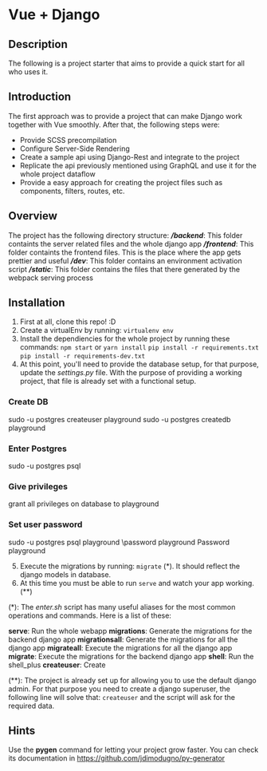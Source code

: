 # Vue + Django

## Description
The following is a project starter that aims to provide a quick start for all who uses it.

## Introduction

The first approach was to provide a project that can make Django work together with Vue smoothly.
After that, the following steps were:
- Provide SCSS precompilation
- Configure Server-Side Rendering
- Create a sample api using Django-Rest and integrate to the project
- Replicate the api previously mentioned using GraphQL and use it for the whole project dataflow
- Provide a easy approach for creating the project files such as components, filters, routes, etc.

## Overview

The project has the following directory structure:
***/backend***: This folder containts the server related files and the whole django app
***/frontend***: This folder containts the frontend files. This is the place where the app gets prettier and useful
***/dev***: This folder contains an environment activation script
***/static***: This folder contains the files that there generated by the webpack serving process


## Installation

1) First at all, clone this repo! :D
2) Create a virtualEnv by running: `virtualenv env`
3) Install the dependiencies for the whole project by running these commands:
    `npm start` or  `yarn install`
    `pip install -r requirements.txt`
    `pip install -r requirements-dev.txt`
4) At this point, you'll need to provide the database setup, for that purpose, update the *settings.py* file. With the purpose of providing a working project, that file is already set with a functional setup.


### Create DB

sudo -u postgres createuser playground
sudo -u postgres createdb playground

### Enter Postgres

sudo -u postgres psql

### Give privileges

grant all privileges on database to playground

### Set user password

sudo -u postgres psql playground
\password playground
Password
playground


5) Execute the migrations by running: `migrate` (*). It should reflect the django models in database.
6) At this time you must be able to run `serve` and watch your app working. (**)

(\*): The *enter.sh* script has many useful aliases for the most common operations and commands. Here is a list of these:

**serve**: Run the whole webapp
**migrations**: Generate the migrations for the backend django app
**migrationsall**: Generate the migrations for all the django app
**migrateall**: Execute the migrations for all the django app
**migrate**: Execute the migrations for the backend django app
**shell**: Run the shell_plus
**createuser**: Create

(\*\*): The project is already set up for allowing you to use the default django admin. For that purpose you need to create a django superuser, the following line will solve that: `createuser` and the script will ask for the required data.

## Hints
Use the **pygen** command for letting your project grow faster.
You can check its documentation in https://github.com/jdimodugno/py-generator
